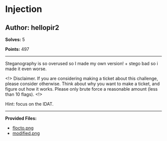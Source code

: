 # Injection

## Author: hellopir2

**Solves:** 5

**Points:** 497

---

Steganography is so overused so I made my own version! + stego bad so i made it even worse.

<!> Disclaimer. If you are considering making a ticket about this challenge, please consider otherwise. Think about why you want to make a ticket, and figure out how it works. Please only brute force a reasonable amount (less than 10 flags). <!>

Hint: focus on the IDAT.

---

**Provided Files:**

- [flocto.png](./flocto.png)
- [modified.png](./modified.png)
